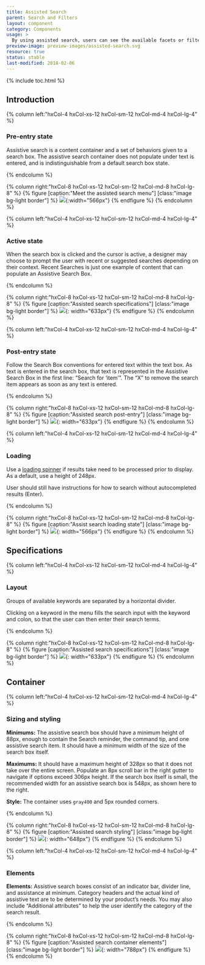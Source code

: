 ```yaml
---
title: Assisted Search
parent: Search and Filters
layout: component
category: Components
usage: >
  By using assisted search, users can see the available facets or filters within the search field and construct their own search criteria.
preview-image: preview-images/assisted-search.svg
resource: true
status: stable
last-modified: 2018-02-06
---
```


{% include toc.html %}

<section class="static-section" markdown="1">

## Introduction

<div class="hxRow" markdown="1">

{% column left:"hxCol-4 hxCol-xs-12 hxCol-sm-12 hxCol-md-4 hxCol-lg-4" %}

### Pre-entry state


Assistive search is a content container and a set of behaviors given to a search box. The assistive search container does not populate under text is entered, and is indistinguishable from a default search box state.

{% endcolumn %}

{% column right:"hxCol-8 hxCol-xs-12 hxCol-sm-12 hxCol-md-8 hxCol-lg-8" %}
{% figure [caption:"Meet the assisted search menu"] [class:"image bg-light border"] %}
![]({{site.url}}/assets/images/components/search-and-filters/search-assisted/assisted-search-pre-entry.png){:width="566px"}
{% endfigure %}
{% endcolumn %}

</div>

</section>

<section class="static-section" markdown="1">

<div class="hxRow" markdown="1">

{% column left:"hxCol-4 hxCol-xs-12 hxCol-sm-12 hxCol-md-4 hxCol-lg-4" %}

### Active state

When the search box is clicked and the cursor is active, a designer may choose to prompt the user with recent or suggested searches depending on their context. Recent Searches is just one example of content that can populate an Assistive Search Box. 

{% endcolumn %}

{% column right:"hxCol-8 hxCol-xs-12 hxCol-sm-12 hxCol-md-8 hxCol-lg-8" %}
{% figure [caption:"Assisted search specifications"] [class:"image bg-light border"] %}
![]({{site.url}}/assets/images/components/search-and-filters/search-assisted/assisted-search-active.png){: width="633px"}
{% endfigure %}
{% endcolumn %}

</div>

<section class="static-section" markdown="1">

<div class="hxRow" markdown="1">

{% column left:"hxCol-4 hxCol-xs-12 hxCol-sm-12 hxCol-md-4 hxCol-lg-4" %}

### Post-entry state

Follow the Search Box conventions for entered text within the text box. As text is entered in the search box, that text is represented in the Assistive Search Box in the first line: “Search for ‘item’”. The “X” to remove the search item appears as soon as any text is entered.

{% endcolumn %}

{% column right:"hxCol-8 hxCol-xs-12 hxCol-sm-12 hxCol-md-8 hxCol-lg-8" %}
{% figure [caption:"Assisted search post-entry"] [class:"image bg-light border"] %}
![]({{site.url}}/assets/images/components/search-and-filters/search-assisted/assisted-search-post-entry.png){: width="633px"}
{% endfigure %}
{% endcolumn %}

</div>

</section>

<div class="hxRow" markdown="1">

{% column left:"hxCol-4 hxCol-xs-12 hxCol-sm-12 hxCol-md-4 hxCol-lg-4" %}

### Loading

Use a [loading spinner]({{site.baseurl}}/components/loading-indicators.html) if results take need to be processed prior to display. As a default, use a height of 248px.

User should still have instructions for how to search without autocompleted results (Enter).

{% endcolumn %}

{% column right:"hxCol-8 hxCol-xs-12 hxCol-sm-12 hxCol-md-8 hxCol-lg-8" %}
{% figure [caption:"Assist search loading state"] [class:"image bg-light border"] %}
![]({{site.url}}/assets/images/components/search-and-filters/search-assisted/assisted-search-loading-state.png){: width="566px"}
{% endfigure %}
{% endcolumn %}

</div>

</section>

## Specifications

<section class="static-section" markdown="1">

<div class="hxRow" markdown="1">

{% column left:"hxCol-4 hxCol-xs-12 hxCol-sm-12 hxCol-md-4 hxCol-lg-4" %}

### Layout

Groups of available keywords are separated by a horizontal divider.

Clicking on a keyword in the menu fills the search input with the keyword and colon, so that the user can then enter their search terms.

{% endcolumn %}

{% column right:"hxCol-8 hxCol-xs-12 hxCol-sm-12 hxCol-md-8 hxCol-lg-8" %}
{% figure [caption:"Assisted search specifications"] [class:"image bg-light border"] %}
![]({{site.url}}/assets/images/components/search-and-filters/search-assisted/assisted-search-layout-specifications.png){: width="633px"}
{% endfigure %}
{% endcolumn %}

</div>

</section>

<section class="static-section" markdown="1">

## Container

<div class="hxRow" markdown="1">

{% column left:"hxCol-4 hxCol-xs-12 hxCol-sm-12 hxCol-md-4 hxCol-lg-4" %}

### Sizing and styling

**Minimums:** The assistive search box should have a minimum height of 88px, enough to contain the Search reminder, the command tip, and one assistive search item. It should have a minimum width of the size of the search box itself.

**Maximums:** It should have a maximum height of 328px so that it does not take over the entire screen. Populate an 8px scroll bar in the right gutter to navigate if options exceed 306px height. If the search box itself is small, the recommended width for an assistive search box is 548px, as shown here to the right.

**Style:** The container uses `gray400` and 5px rounded corners.

{% endcolumn %}

{% column right:"hxCol-8 hxCol-xs-12 hxCol-sm-12 hxCol-md-8 hxCol-lg-8" %}
{% figure [caption:"Assisted search styling"] [class:"image bg-light border"] %}
![]({{site.url}}/assets/images/components/search-and-filters/search-assisted/assisted-search-container.png){: width="648px"}
{% endfigure %}
{% endcolumn %}

</div>

</section>

<section class="static-section" markdown="1">

<div class="hxRow" markdown="1">

{% column left:"hxCol-4 hxCol-xs-12 hxCol-sm-12 hxCol-md-4 hxCol-lg-4" %}

### Elements

**Elements:** Assistive search boxes consist of an indicator bar, divider line, and assistance at minimum. Category headers and the actual kind of assistive text are to be determined by your product’s needs. You may also include “Additional attributes” to help the user identify the category of the search result.

{% endcolumn %}

{% column right:"hxCol-8 hxCol-xs-12 hxCol-sm-12 hxCol-md-8 hxCol-lg-8" %}
{% figure [caption:"Assisted search container elements"] [class:"image bg-light border"] %}
![]({{site.url}}/assets/images/components/search-and-filters/search-assisted/assisted-search-container-elements.png){: width="788px"}
{% endfigure %}
{% endcolumn %}

</div>

</section>

<!-- Commented out because search pills were put on hold for this pattern. 2/6/18-EN 

<section class="static-section" markdown="1">

<div class="hxRow" markdown="1">

{% column left:"hxCol-4 hxCol-xs-12 hxCol-sm-12 hxCol-md-4 hxCol-lg-4" %}

### Hover and focus

The user can click on a search result or use their up and down arrow keys to traverse items in the drop-down list.

Clicking on a search result item, or pressing the enter key when a result item has focus will close the drop-down menu and execute the search using the selected item.

{% endcolumn %}

{% column right:"hxCol-8 hxCol-xs-12 hxCol-sm-12 hxCol-md-8 hxCol-lg-8" %}
{% figure [caption:"Assisted search results specifications"] [class:"image bg-light border"] %}
![]({{site.url}}/assets/images/components/search-and-filters/search-assisted/assisted-search-hover-and-focus.png){: width="548px"}
{% endfigure %}
{% endcolumn %}
</div>

</section>

<section class="static-section" markdown="1">

<div class="hxRow" markdown="1">
{% column left:"hxCol-4 hxCol-xs-12 hxCol-sm-12 hxCol-md-4 hxCol-lg-4" %}

### Active keyword

When a keyword is in active use, but the query has not been completed with search criteria.

{% endcolumn %}

{% column right:"hxCol-8 hxCol-xs-12 hxCol-sm-12 hxCol-md-8 hxCol-lg-8" %}
{% figure [caption:"Assisted search results - active state"] [class:"image bg-light border"] %}
![]({{site.url}}/assets/images/components/search-and-filters/search-assisted/assisted-search-active-keyword.png){: width="548px"}
{% endfigure %}
{% endcolumn %}
</div>

</section>

<section class="static-section" markdown="1">

<div class="hxRow" markdown="1">
{% column left:"hxCol-4 hxCol-xs-12 hxCol-sm-12 hxCol-md-4 hxCol-lg-4" %}

### Active keyword + no terms

Do not apply the gray background color if keyed entries have not formed a complete query string.

{% endcolumn %}

{% column right:"hxCol-8 hxCol-xs-12 hxCol-sm-12 hxCol-md-8 hxCol-lg-8" %}
{% figure [caption:"Cyan search pills are used to display the active state."] [class:"image bg-light border"] %}
![]({{site.url}}/assets/images/components/search-and-filters/search-assisted/assisted-search-active-and-entering-terms.png){: width="548px"}
{% endfigure %}
{% endcolumn %}

</div>

</section>

<section class="static-section" markdown="1">

<div class="hxRow" markdown="1">
{% column left:"hxCol-4 hxCol-xs-12 hxCol-sm-12 hxCol-md-4 hxCol-lg-4" %}

### Completed search

When the user has typed the key and term and pressed enter, the search is completed and the gray pill shape surrounds the query.

{% endcolumn %}

{% column right:"hxCol-8 hxCol-xs-12 hxCol-sm-12 hxCol-md-8 hxCol-lg-8" %}
{% figure [caption:"Gray search pills are used to display the complete state."] [class:"image bg-light border"] %}
![]({{site.url}}/assets/images/components/search-and-filters/search-assisted/assisted-search-completed-search.png){: width="548px"}
{% endfigure %}
{% endcolumn %}

</div>

</section>

<section class="static-section" markdown="1">

<div class="hxRow" markdown="1">
{% column left:"hxCol-4 hxCol-xs-12 hxCol-sm-12 hxCol-md-4 hxCol-lg-4" %}

### Deleting terms

Use backspace to delete a single character and not the entire query or search pill.

{% endcolumn %}

{% column right:"hxCol-8 hxCol-xs-12 hxCol-sm-12 hxCol-md-8 hxCol-lg-8" %}
{% figure [caption:"Backspace deletes single characters, and not the entire set."] [class:"image bg-light border"] %}
![]({{site.url}}/assets/images/components/search-and-filters/search-assisted/assisted-search-deleting-terms.png){: width="548px"}
{% endfigure %}
{% endcolumn %}

</div>

</section>
-->